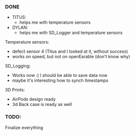 ### DONE

- TITUS: 
	- helps me with temperature sensors
- DYLAN: 
	- helps me with SD_Logger and temperature sensors

Temperature sensors:
- defect sensor 4 (Titus and I looked at it, without success)
- works on speed, but not on openEarable (don't know why)

SD_Logging:
- Works now :) I should be able to save data now
- maybe it's interesting how to synch timestamps

3D Prints:
- AirPods design ready
- 3d Back case is ready as well


### TODO:

Finalize everything

